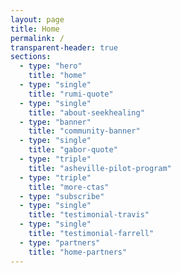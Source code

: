 ```yaml
---
layout: page
title: Home
permalink: /
transparent-header: true
sections:
  - type: "hero"
    title: "home"
  - type: "single"
    title: "rumi-quote"
  - type: "single"
    title: "about-seekhealing"
  - type: "banner"
    title: "community-banner"
  - type: "single"
    title: "gabor-quote"
  - type: "triple"
    title: "asheville-pilot-program"
  - type: "triple"
    title: "more-ctas"
  - type: "subscribe"
  - type: "single"
    title: "testimonial-travis"
  - type: "single"
    title: "testimonial-farrell"
  - type: "partners"
    title: "home-partners"
---
```

